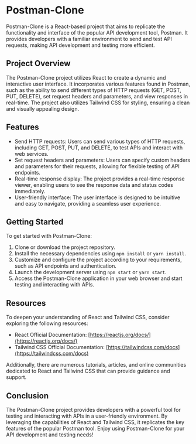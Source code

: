 # Postman-Clone

Postman-Clone is a React-based project that aims to replicate the functionality and interface of the popular API development tool, Postman. It provides developers with a familiar environment to send and test API requests, making API development and testing more efficient.

## Project Overview

The Postman-Clone project utilizes React to create a dynamic and interactive user interface. It incorporates various features found in Postman, such as the ability to send different types of HTTP requests (GET, POST, PUT, DELETE), set request headers and parameters, and view responses in real-time. The project also utilizes Tailwind CSS for styling, ensuring a clean and visually appealing design.

## Features

- Send HTTP requests: Users can send various types of HTTP requests, including GET, POST, PUT, and DELETE, to test APIs and interact with web services.
- Set request headers and parameters: Users can specify custom headers and parameters for their requests, allowing for flexible testing of API endpoints.
- Real-time response display: The project provides a real-time response viewer, enabling users to see the response data and status codes immediately.
- User-friendly interface: The user interface is designed to be intuitive and easy to navigate, providing a seamless user experience.

## Getting Started

To get started with Postman-Clone:

1. Clone or download the project repository.
2. Install the necessary dependencies using `npm install` or `yarn install`.
3. Customize and configure the project according to your requirements, such as API endpoints and authentication.
4. Launch the development server using `npm start` or `yarn start`.
5. Access the Postman-Clone application in your web browser and start testing and interacting with APIs.

## Resources

To deepen your understanding of React and Tailwind CSS, consider exploring the following resources:

- React Official Documentation: [https://reactjs.org/docs/](https://reactjs.org/docs/)
- Tailwind CSS Official Documentation: [https://tailwindcss.com/docs](https://tailwindcss.com/docs)

Additionally, there are numerous tutorials, articles, and online communities dedicated to React and Tailwind CSS that can provide guidance and support.

## Conclusion

The Postman-Clone project provides developers with a powerful tool for testing and interacting with APIs in a user-friendly environment. By leveraging the capabilities of React and Tailwind CSS, it replicates the key features of the popular Postman tool. Enjoy using Postman-Clone for your API development and testing needs!
